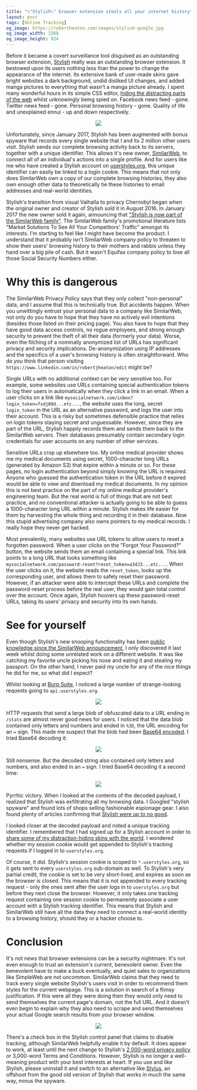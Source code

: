 ```yaml
---
title: "\"Stylish\" browser extension steals all your internet history"
layout: post
tags: [Online Tracking]
og_image: https://robertheaton.com/images/stylish-google.jpg
og_image_width: 1568
og_image_height: 924
---
```

Before it became a covert surveillance tool disguised as an outstanding browser extension, [Stylish](https://userstyles.org) really was an outstanding browser extension. It bestowed upon its users nothing less than the power to change the appearance of the internet. Its extensive bank of user-made skins gave bright websites a dark background, undid disliked UI changes, and added manga pictures to everything that wasn't a manga picture already. I spent many wonderful hours in its simple CSS editor, [hiding the distracting parts of the web](/2016/08/08/hide-the-internet/) whilst unknowingly being spied on. Facebook news feed - gone. Twitter news feed - gone. Personal browsing history - gone. Quality of life and unexplained ennui - up and down respectively.

<p style="text-align: center;">
	<img src="/images/stylish-fb.jpg" />
</p>

Unfortunately, since January 2017, Stylish has been augmented with bonus spyware that records every single website that I and its 2 million other users visit. Stylish sends our complete browsing activity back to its servers, together with a unique identifier. This allows it's new owner, [SimilarWeb](https://www.similarweb.com), to connect all of an individual's actions into a single profile. And for users like me who have created a Stylish account on [userstyles.org](https://userstyles.org), this unique identifier can easily be linked to a login cookie. This means that not only does SimilarWeb own a copy of our complete browsing histories, they also own enough other data to theoretically tie these histories to email addresses and real-world identities.

Stylish's transition from visual Valhalla to privacy Chernobyl began when the original owner and creator of Stylish sold it in August 2016. In January 2017 the new owner sold it again, announcing that ["Stylish is now part of the SimilarWeb family"](https://forum.userstyles.org/discussion/53233/announcement-to-the-community). The SimilarWeb family's promotional literature lists "Market Solutions To See All Your Competitors' Traffic" amongst its interests. I'm starting to feel like I might have become the product. I understand that it probably isn't SimilarWeb company policy to threaten to show their users' browsing history to their mothers and rabbis unless they hand over a big pile of cash. But it wasn't Equifax company policy to lose all those Social Security Numbers either.

# Why this is dangerous

The SimilarWeb Privacy Policy says that they only collect "non-personal" data, and I assume that this is technically true. But accidents happen. When you unwittingly entrust your personal data to a company like SimilarWeb, not only do you have to hope that they have no actively evil intentions (besides those listed on their pricing page). You also have to hope that they have good data access controls, no rogue employees, and strong enough security to prevent the theft of all their data (formerly your data). Worse, even the filching of a nominally anonymized list of URLs has significant privacy and security implications. De-anonymization using IP addresses and the specifics of a user's browsing history is often straightforward. Who do *you* think that person visiting `https://www.linkedin.com/in/robertjheaton/edit` might be?

Single URLs with no additional context can be very sensitive too. For example, some websites use URLs containing special authentication tokens to log their users in automatically when they click a link in an email. When a user clicks on a link like `mysocialnetwork.com/inbox?login_token=fsdj80d...etc...`, the website uses the long, secret `login_token` in the URL as an alternative password, and logs the user into their account. This is a risky but sometimes defensible practice that relies on login tokens staying secret and unguessable. However, since they are part of the URL, Stylish happily records them and sends them back to the SimilarWeb servers. Their databases presumably contain secondary login credentials for user accounts on any number of other services.

Sensitive URLs crop up elsewhere too. My online medical provider shows me my medical documents using secret, 1000-character long URLs (generated by Amazon S3) that expire within a minute or so. For these pages, no login authentication beyond simply knowing the URL is required. Anyone who guessed the authentication token in the URL before it expired would be able to view and download my medical documents. In my opinion this is not best practice on the part of my online medical provider's engineering team. But the real world is full of things that are not best practice, and no conventional attacker is actually going to be able to guess a 1000-character long URL within a minute. Stylish makes life easier for them by harvesting the whole thing and recording it in their database. Now this stupid advertising company also owns pointers to my medical records. I really hope they never get hacked.

Most prevalently, many websites use URL tokens to allow users to reset a forgotten password. When a user clicks on the "Forgot Your Password?" button, the website sends them an email containing a special link. This link points to a long URL that looks something like `mysocialnetwork.com/password-reset?reset_token=a3dJ3...etc...`. When the user clicks on it, the website reads the `reset_token`, looks up the corresponding user, and allows them to safely reset their password. However, if an attacker were able to intercept these URLs and complete the password-reset process before the real user, they would gain total control over the account. Once again, Stylish hoovers up these password-reset URLs, taking its users' privacy and security into its own hands.

# See for yourself

Even though Stylish's new snooping functionality has been [public knowledge since the SimilarWeb announcement](https://www.bleepingcomputer.com/news/software/2-million-users-impacted-by-new-data-collection-policy-in-stylish-browser-add-on/), I only discovered it last week whilst doing some unrelated work on a different website. It was like catching my favorite uncle picking his nose and eating it and stealing my passport. On the other hand, I never paid my uncle for any of the nice things he did for me, so what did I expect?

Whilst looking at [Burp Suite](https://portswigger.net/burp), I noticed a large number of strange-looking requests going to `api.userstyles.org`.

<p style="text-align: center;">
	<img src="/images/stylish-burp-1-3.jpg" />
</p>

HTTP requests that send a large blob of obfuscated data to a URL ending in `/stats` are almost never good news for users. I noticed that the data blob contained only letters and numbers and ended in `%3D`, the URL encoding for an `=` sign. This made me suspect that the blob had been [Base64 encoded](https://en.wikipedia.org/wiki/Base64). I tried Base64 decoding it:

<p style="text-align: center;">
	<img src="/images/stylish-burp-2-2.jpg" />
</p>

Still nonsense. But the decoded string also contained only letters and numbers, and also ended in an `=` sign. I tried Base64 decoding it a second time:

<p style="text-align: center;">
	<img src="/images/stylish-3-2.jpg" />
</p>

Pyrrhic victory. When I looked at the contents of the decoded payload, I realized that Stylish was exfiltrating all my browsing data. I Googled "stylish spyware" and found lots of shops selling fashionable espionage gear. I also found plenty of articles confirming that [Stylish were up to no good](https://www.ghacks.net/2017/01/04/major-stylish-add-on-changes-in-regards-to-privacy/).

I looked closer at the decoded payload and noted a unique tracking identifier. I remembered that I had signed up for a Stylish account in order to [share some of my distraction-hiding skins with the world](/2016/08/08/hide-the-internet/). I wondered whether my session cookie would get appended to Stylish's tracking requests if I logged in to  `userstyles.org`.

Of course, it did. Stylish's session cookie is scoped to `*.userstyles.org`, so it gets sent to every `userstyles.org` sub-domain as well. To Stylish's very partial credit, the cookie is set to be very short-lived, and expires as soon as the browser is closed. This means that it is not appended to every tracking request - only the ones sent after the user logs in to `userstyles.org` but before they next close the browser. However, it only takes one tracking request containing one session cookie to permanently associate a user account with a Stylish tracking identifier. This means that Stylish and SimilarWeb still have all the data they need to connect a real-world identity to a browsing history, should they or a hacker choose to.

# Conclusion

It's not news that browser extensions can be a security nightmare. It's not even enough to trust an extension's current, benevolent owner. Even the benevolent have to make a buck eventually, and quiet sales to organizations like SimpleWeb are not uncommon. SimilarWeb claims that they need to track every single website Stylish's users visit in order to recommend them styles for the current webpage. This is a solution in search of a flimsy justification. If this were all they were doing then they would only need to send themselves the current page's domain, not the full URL. And it doesn't even begin to explain why they also need to scrape and send themselves your actual Google search results from your browser window.

<p style="text-align: center;">
	<img src="/images/stylish-google.jpg" />
</p>

There's a check box in the Stylish control panel that claims to disable tracking, although SimilarWeb helpfully enable it by default. It does appear to work, at least until the next change to Stylish's [2,000-word privacy policy](https://userstyles.org/login/policy) or 3,000-word Terms and Conditions. However, Stylish is no longer a well-meaning product with your best interests at heart. If you use and like Stylish, please uninstall it and switch to an alternative like [Stylus](https://www.ghacks.net/2017/05/16/stylus-is-a-stylish-fork-without-analytics/), an offshoot from the good old version of Stylish that works in much the same way, minus the spyware.
